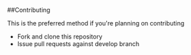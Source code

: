 ##Contributing

This is the preferred method if you're planning on contributing

* Fork and clone this repository
* Issue pull requests against develop branch